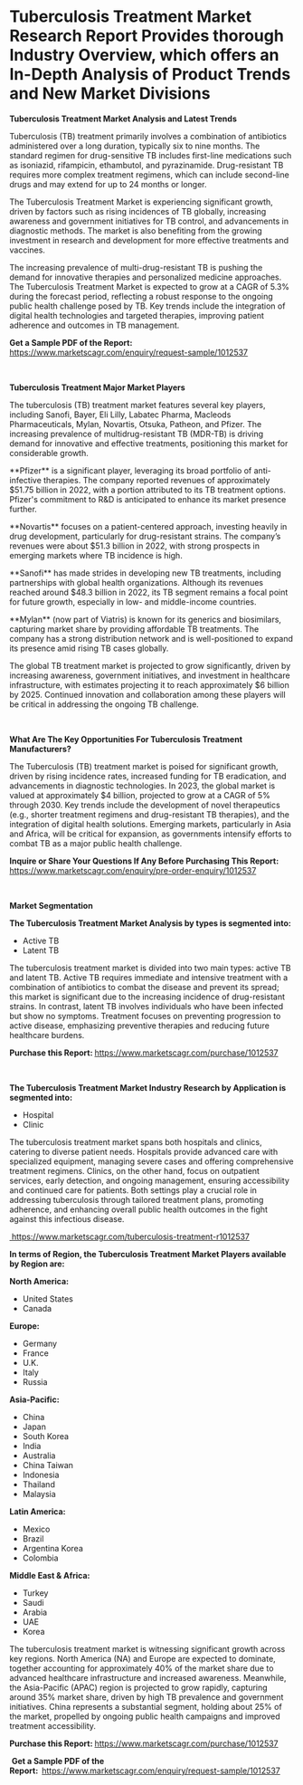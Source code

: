 <p><h1>Tuberculosis Treatment Market Research Report Provides thorough Industry Overview, which offers an In-Depth Analysis of Product Trends and New Market Divisions</h1></p><p><strong>Tuberculosis Treatment Market Analysis and Latest Trends</strong></p>
<p><p>Tuberculosis (TB) treatment primarily involves a combination of antibiotics administered over a long duration, typically six to nine months. The standard regimen for drug-sensitive TB includes first-line medications such as isoniazid, rifampicin, ethambutol, and pyrazinamide. Drug-resistant TB requires more complex treatment regimens, which can include second-line drugs and may extend for up to 24 months or longer.</p><p>The Tuberculosis Treatment Market is experiencing significant growth, driven by factors such as rising incidences of TB globally, increasing awareness and government initiatives for TB control, and advancements in diagnostic methods. The market is also benefiting from the growing investment in research and development for more effective treatments and vaccines. </p><p>The increasing prevalence of multi-drug-resistant TB is pushing the demand for innovative therapies and personalized medicine approaches. The Tuberculosis Treatment Market is expected to grow at a CAGR of 5.3% during the forecast period, reflecting a robust response to the ongoing public health challenge posed by TB. Key trends include the integration of digital health technologies and targeted therapies, improving patient adherence and outcomes in TB management.</p></p>
<p><strong>Get a Sample PDF of the Report:&nbsp;</strong> <a href="https://www.marketscagr.com/enquiry/request-sample/1012537?utm_campaign=3283&utm_medium=2&utm_source=Github&utm_content=ia&utm_term=16042025&utm_id=tuberculosis-treatment">https://www.marketscagr.com/enquiry/request-sample/1012537</a></p>
<p>&nbsp;</p>
<p><strong>Tuberculosis Treatment Major Market Players</strong></p>
<p><p>The tuberculosis (TB) treatment market features several key players, including Sanofi, Bayer, Eli Lilly, Labatec Pharma, Macleods Pharmaceuticals, Mylan, Novartis, Otsuka, Patheon, and Pfizer. The increasing prevalence of multidrug-resistant TB (MDR-TB) is driving demand for innovative and effective treatments, positioning this market for considerable growth.</p><p>**Pfizer** is a significant player, leveraging its broad portfolio of anti-infective therapies. The company reported revenues of approximately $51.75 billion in 2022, with a portion attributed to its TB treatment options. Pfizer's commitment to R&D is anticipated to enhance its market presence further.</p><p>**Novartis** focuses on a patient-centered approach, investing heavily in drug development, particularly for drug-resistant strains. The company’s revenues were about $51.3 billion in 2022, with strong prospects in emerging markets where TB incidence is high.</p><p>**Sanofi** has made strides in developing new TB treatments, including partnerships with global health organizations. Although its revenues reached around $48.3 billion in 2022, its TB segment remains a focal point for future growth, especially in low- and middle-income countries.</p><p>**Mylan** (now part of Viatris) is known for its generics and biosimilars, capturing market share by providing affordable TB treatments. The company has a strong distribution network and is well-positioned to expand its presence amid rising TB cases globally.</p><p>The global TB treatment market is projected to grow significantly, driven by increasing awareness, government initiatives, and investment in healthcare infrastructure, with estimates projecting it to reach approximately $6 billion by 2025. Continued innovation and collaboration among these players will be critical in addressing the ongoing TB challenge.</p></p>
<p>&nbsp;</p>
<p><strong>What Are The Key Opportunities For Tuberculosis Treatment Manufacturers?</strong></p>
<p><p>The Tuberculosis (TB) treatment market is poised for significant growth, driven by rising incidence rates, increased funding for TB eradication, and advancements in diagnostic technologies. In 2023, the global market is valued at approximately $4 billion, projected to grow at a CAGR of 5% through 2030. Key trends include the development of novel therapeutics (e.g., shorter treatment regimens and drug-resistant TB therapies), and the integration of digital health solutions. Emerging markets, particularly in Asia and Africa, will be critical for expansion, as governments intensify efforts to combat TB as a major public health challenge.</p></p>
<p><strong>Inquire or Share Your Questions If Any Before Purchasing This Report:</strong> <a href="https://www.marketscagr.com/enquiry/pre-order-enquiry/1012537?utm_campaign=3283&utm_medium=2&utm_source=Github&utm_content=ia&utm_term=16042025&utm_id=tuberculosis-treatment">https://www.marketscagr.com/enquiry/pre-order-enquiry/1012537</a></p>
<p>&nbsp;</p>
<p><strong>Market Segmentation</strong></p>
<p><strong>The Tuberculosis Treatment Market Analysis by types is segmented into:</strong></p>
<p><ul><li>Active TB</li><li>Latent TB</li></ul></p>
<p><p>The tuberculosis treatment market is divided into two main types: active TB and latent TB. Active TB requires immediate and intensive treatment with a combination of antibiotics to combat the disease and prevent its spread; this market is significant due to the increasing incidence of drug-resistant strains. In contrast, latent TB involves individuals who have been infected but show no symptoms. Treatment focuses on preventing progression to active disease, emphasizing preventive therapies and reducing future healthcare burdens.</p></p>
<p><strong>Purchase this Report:&nbsp;</strong><a href="https://www.marketscagr.com/purchase/1012537?utm_campaign=3283&utm_medium=2&utm_source=Github&utm_content=ia&utm_term=16042025&utm_id=tuberculosis-treatment">https://www.marketscagr.com/purchase/1012537</a></p>
<p>&nbsp;</p>
<p><strong>The Tuberculosis Treatment Market Industry Research by Application is segmented into:</strong></p>
<p><ul><li>Hospital</li><li>Clinic</li></ul></p>
<p><p>The tuberculosis treatment market spans both hospitals and clinics, catering to diverse patient needs. Hospitals provide advanced care with specialized equipment, managing severe cases and offering comprehensive treatment regimens. Clinics, on the other hand, focus on outpatient services, early detection, and ongoing management, ensuring accessibility and continued care for patients. Both settings play a crucial role in addressing tuberculosis through tailored treatment plans, promoting adherence, and enhancing overall public health outcomes in the fight against this infectious disease.</p></p>
<p><a href="https://www.marketscagr.com/tuberculosis-treatment-r1012537?utm_campaign=3283&utm_medium=2&utm_source=Github&utm_content=ia&utm_term=16042025&utm_id=tuberculosis-treatment">&nbsp;https://www.marketscagr.com/tuberculosis-treatment-r1012537</a></p>
<p><strong>In terms of Region, the Tuberculosis Treatment Market Players available by Region are:</strong></p>
<p>
    <p> <strong> North America: </strong>
        <ul>
            <li>United States</li>
            <li>Canada</li>
        </ul>
        </p> 
    <p> <strong> Europe: </strong>
        <ul>
            <li>Germany</li>
            <li>France</li>
            <li>U.K.</li>
            <li>Italy</li>
            <li>Russia</li>
        </ul>
        </p> 
    <p> <strong> Asia-Pacific: </strong>
        <ul>
            <li>China</li>
            <li>Japan</li>
            <li>South Korea</li>
            <li>India</li>
            <li>Australia</li>
            <li>China Taiwan</li>
            <li>Indonesia</li>
            <li>Thailand</li>
            <li>Malaysia</li>
        </ul>
        </p> 
    <p> <strong> Latin America: </strong>
        <ul>
            <li>Mexico</li>
            <li>Brazil</li>
            <li>Argentina Korea</li>
            <li>Colombia</li>
        </ul>
        </p> 
    <p> <strong> Middle East & Africa: </strong>
        <ul>
            <li>Turkey</li>
            <li>Saudi</li>
            <li>Arabia</li>
            <li>UAE</li>
            <li>Korea</li>
        </ul>
    </p>
    </p>
<p><p>The tuberculosis treatment market is witnessing significant growth across key regions. North America (NA) and Europe are expected to dominate, together accounting for approximately 40% of the market share due to advanced healthcare infrastructure and increased awareness. Meanwhile, the Asia-Pacific (APAC) region is projected to grow rapidly, capturing around 35% market share, driven by high TB prevalence and government initiatives. China represents a substantial segment, holding about 25% of the market, propelled by ongoing public health campaigns and improved treatment accessibility.</p></p>
<p><strong>Purchase this Report: </strong><a href="https://www.marketscagr.com/purchase/1012537?utm_campaign=3283&utm_medium=2&utm_source=Github&utm_content=ia&utm_term=16042025&utm_id=tuberculosis-treatment">https://www.marketscagr.com/purchase/1012537</a></p>
<p>&nbsp;<strong>Get a Sample PDF of the Report:&nbsp;&nbsp;</strong><a href="https://www.marketscagr.com/enquiry/request-sample/1012537?utm_campaign=3283&utm_medium=2&utm_source=Github&utm_content=ia&utm_term=16042025&utm_id=tuberculosis-treatment">https://www.marketscagr.com/enquiry/request-sample/1012537</a></p>
<p><strong></strong></p>
<p><p></p><p></p><p></p></p>